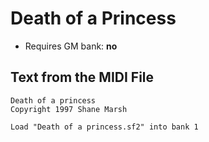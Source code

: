 # Death of a Princess

* Requires GM bank: **no**

## Text from the MIDI File
```
Death of a princess
Copyright 1997 Shane Marsh

Load "Death of a princess.sf2" into bank 1
```
